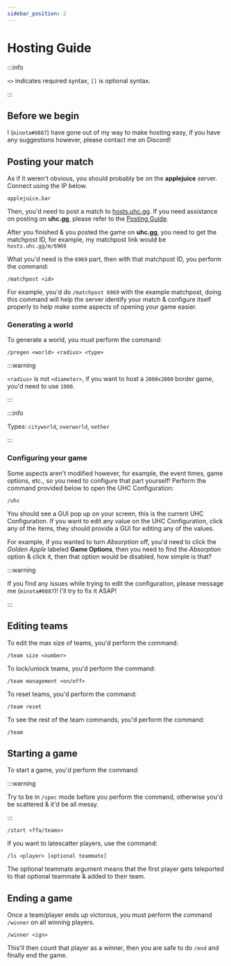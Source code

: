 ```yaml
---
sidebar_position: 2
---
```


# Hosting Guide

:::info


`<>` indicates required syntax, `[]` is optional syntax.


:::

## Before we begin
I (`minota#0887`) have gone out of my way to make hosting easy, if you have any suggestions however, please contact me on Discord!

## Posting your match
As if it weren't obvious, you should probably be on the **applejuice** server. Connect using the IP below.

```
applejuice.bar
```

Then, you'd need to post a match to [hosts.uhc.gg](https://hosts.uhc.gg/). If you need assistance on posting on **uhc.gg**, please refer to the [Posting Guide](posting).

After you finished & you posted the game on **uhc.gg**, you need to get the matchpost ID, for example, my matchpost link would be `hosts.uhc.gg/m/6969`

What you'd need is the `6969` part, then with that matchpost ID, you perform the command:

```
/matchpost <id>
```

For example, you'd do `/matchpost 6969` with the example matchpost, doing this command will help the server identify your match & configure itself properly to help make some aspects of opening your game easier.

### Generating a world

To generate a world, you must perform the command:

```
/pregen <world> <radius> <type>
```

:::warning

`<radius>` is not `<diameter>`, if you want to host a `2000x2000` border game, you'd need to use `1000`.

:::

:::info

Types: `cityworld`, `overworld`, `nether`

:::

### Configuring your game

Some aspects aren't modified however, for example, the event times, game options, etc., so you need to configure that part yourself! 
Perform the command provided below to open the UHC Configuration:

```
/uhc
```

You should see a GUI pop up on your screen, this is the current UHC Configuration.
If you want to edit any value on the UHC Configuration, click any of the items, they should provide a GUI for editing any of the values.

For example, if you wanted to turn *Absorption* off, you'd need to click the *Golden Apple* labeled **Game Options**, then you need to find the *Absorption* option & click it, then that option would be disabled, how simple is that?

:::warning

If you find any issues while trying to edit the configuration, please message me (`minota#0887`)! I'll try to fix it ASAP!

:::

## Editing teams

To edit the max size of teams, you'd perform the command:

```
/team size <number>
```

To lock/unlock teams, you'd perform the command:

```
/team management <on/off>
```

To reset teams, you'd perform the command:

```
/team reset
```

To see the rest of the team commands, you'd perform the command:

```
/team
```

## Starting a game

To start a game, you'd perform the command:

:::warning

Try to be in `/spec` mode before you perform the command, otherwise you'd be scattered & it'd be all messy.

:::

```
/start <ffa/teams>
```

If you want to latescatter players, use the command:

```
/ls <player> [optional teammate]
```

The optional teammate argument means that the first player gets teleported to that optional teammate & added to their team.

## Ending a game

Once a team/player ends up victorous, you must perform the command `/winner` on all winning players.

```
/winner <ign>
```

This'll then count that player as a winner, then you are safe to do `/end` and finally end the game.